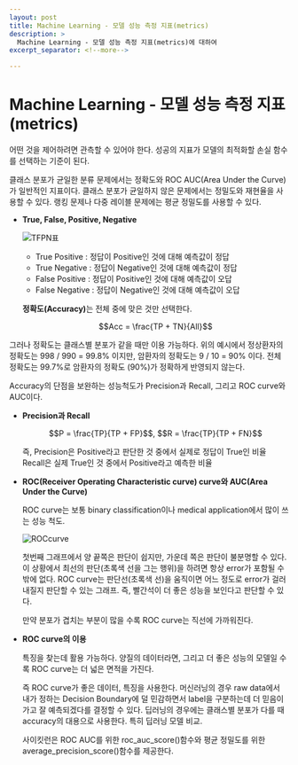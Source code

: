 ```yaml
---
layout: post
title: Machine Learning - 모델 성능 측정 지표(metrics)
description: >
  Machine Learning - 모델 성능 측정 지표(metrics)에 대하여
excerpt_separator: <!--more-->

---
```


<!--more-->

# Machine Learning - 모델 성능 측정 지표(metrics)

어떤 것을 제어하려면 관측할 수 있어야 한다. 성공의 지표가 모델의 최적화할 손실 함수를 선택하는 기준이 된다.

클래스 분포가 균일한 분류 문제에서는 정확도와  ROC AUC(Area Under the Curve)가 일반적인 지표이다. 클래스 분포가 균일하지 않은 문제에서는 정밀도와 재현율을 사용할 수 있다. 랭킹 문제나 다중 레이블 문제에는 평균 정밀도를 사용할 수 있다.

- <b>True, False, Positive, Negative</b>

  ![TFPN표](https://user-images.githubusercontent.com/27988544/65226607-21808880-db02-11e9-941d-ad81ae0bd3d2.png)

  - True Positive : 정답이 Positive인 것에 대해 예측값이 정답
  - True Negative : 정답이 Negative인 것에 대해 예측값이 정답
  - False Positive : 정답이 Positive인 것에 대해 예측값이 오답
  - False Negative : 정답이 Negative인 것에 대해 예측값이 오답

  <b>정확도(Accuracy)</b>는 전체 중에 맞은 것만 선택한다.

  <p align="center">$$Acc = \frac{TP + TN}{All}$$</p>
그러나 정확도는 클래스별 분포가 같을 때만 이용 가능하다.
  위의 예시에서 정상환자의 정확도는 998 / 990 = 99.8% 이지만,
  암환자의 정확도는 9 / 10 = 90% 이다.
  전체 정확도는 99.7%로 암환자의 정확도 (90%)가 정확하게 반영되지 않는다.
  

Accuracy의 단점을 보완하는 성능척도가 Precision과 Recall, 그리고 ROC curve와 AUC이다.

- <b>Precision과 Recall</b>

  <p align="center">$$P = \frac{TP}{TP + FP}$$, $$R = \frac{TP}{TP + FN}$$</p>
  즉, Precision은 Positive라고 판단한 것 중에서 실제로 정답이 True인 비율
  Recall은 실제 True인 것 중에서 Positive라고 예측한 비율
  
- <b>ROC(Receiver Operating Characteristic curve) curve와 AUC(Area Under the Curve)</b>

  ROC curve는 보통 binary classification이나 medical application에서 많이 쓰는 성능 척도.

  ![ROCcurve](https://user-images.githubusercontent.com/27988544/65228479-84bfea00-db05-11e9-87db-a98556cbd10f.png)

  첫번째 그래프에서 양 끝쪽은 판단이 쉽지만, 가운데 쪽은 판단이 불분명할 수 있다.
  이 상황에서 최선의 판단(초록색 선을 그는 행위)을 하려면 항상 error가 포함될 수 밖에 없다.
  ROC curve는 판단선(초록색 선)을 움직이면 어느 정도로 error가 걸러내질지 판단할 수 있는 그래프. 즉, 빨간석이 더 좋은 성능을 보인다고 판단할 수 있다.

  만약 분포가 겹치는 부분이 많을 수록 ROC curve는 직선에 가까워진다.

- <b>ROC curve의 이용</b>

  특징을 찾는데 활용 가능하다. 양질의 데이터라면, 그리고 더 좋은 성능의 모델일 수록 ROC curve는 더 넓은 면적을 가진다.

  즉 ROC curve가 좋은 데이터, 특징을 사용한다.
  머신러닝의 경우 raw data에서 내가 정하는 Decision Boundary에 덜 민감하면서 label을 구분하는데 더 믿음이 가고 잘 예측되겠다를 결정할 수 있다.
  딥러닝의 경우에는 클래스별 분포가 다를 때 accuracy의 대용으로 사용한다. 특히 딥러닝 모델 비교.

  사이킷런은 ROC AUC를 위한 roc_auc_score()함수와 평균 정밀도를 위한 average_precision_score()함수를 제공한다.